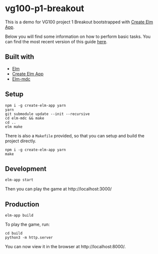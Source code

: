 # vg100-p1-breakout

This is a demo for VG100 project 1 Breakout bootstrapped with [Create Elm App](https://github.com/halfzebra/create-elm-app).

Below you will find some information on how to perform basic tasks.
You can find the most recent version of this guide [here](https://github.com/halfzebra/create-elm-app/blob/master/template/README.md).

## Built with

* [Elm](https://elm-lang.org/)
* [Create Elm App](https://github.com/halfzebra/create-elm-app)
* [Elm-mdc](https://github.com/aforemny/elm-mdc)

## Setup

```shell script
npm i -g create-elm-app yarn
yarn
git submodule update --init --recursive
cd elm-mdc && make
cd ..
elm make
```

There is also a `Makefile` provided, so that you can setup and build the project directly.
```
npm i -g create-elm-app yarn
make
```


## Development

```shell script
elm-app start
```
Then you can play the game at  http://localhost:3000/

## Production

```shell script
elm-app build
```
To play the game, run:

```shell script
cd build
python3 -m http.server
```
You can now view it in the browser at http://localhost:8000/.
